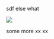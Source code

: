 sdf else what

![](https://pbs.twimg.com/media/F-_ISkZWQAAYN6k?format=jpg&name=small)

some more
xx
xx